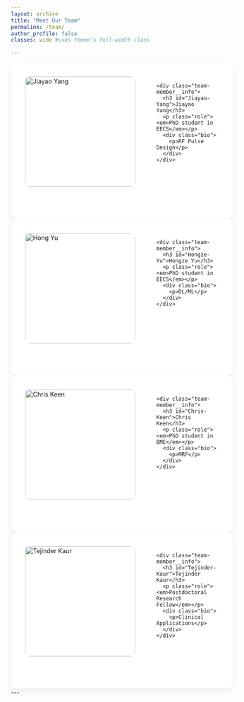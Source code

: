 ```yaml
---
layout: archive
title: "Meet Our Team"
permalink: /team/
author_profile: false
classes: wide #uses theme's full-width class

---
```

<style>
/* Existing styles */
.archive .team-container {
  display: grid !important;
  grid-template-columns: 1fr !important;
  gap: 4rem !important;
  max-width: 1200px !important;
  margin: 0 auto !important;
  padding: 2rem 0 !important;
}

.team-member {
  display: grid;
  grid-template-columns: 250px 1fr;
  gap: 3rem;
  padding: 2rem;
  background: #fff;
  border-radius: 15px;
  box-shadow: 0 5px 15px rgba(0,0,0,0.08);
  transition: all 0.3s cubic-bezier(0.4, 0, 0.2, 1);
}

/* NEW: Grid hover effect */
.team-member:hover {
  transform: translateY(-5px);
  box-shadow: 0 12px 25px rgba(0,0,0,0.15);
}

.team-member__photo {
  width: 100%;
  height: 250px;
  object-fit: cover;
  border-radius: 10px;
  transition: transform 0.3s ease;
}

/* NEW: Photo hover effect */
.team-member:hover .team-member__photo {
  transform: scale(1.02);
}

.team-member__social {
  margin-top: 1.5rem;
  text-align: center;
}

.team-member__info {
  padding-right: 2rem;
}

/* Enhanced Social Icon Hover Effects */
.team-member__social a {
  color: #333;
  font-size: 1.5rem;
  margin: 0 0.8rem;
  transition: all 0.3s cubic-bezier(0.4, 0, 0.2, 1);
  display: inline-block;
}

.team-member__social a:hover {
  color: #0077b5; /* LinkedIn blue */
  transform: translateY(-3px) scale(1.15);
  text-shadow: 0 2px 8px rgba(0,119,181,0.2);
}

/* Different colors for different socials */
.team-member__social a[href*="github.com"]:hover {
  color: #181717; /* GitHub black */
}

.team-member__social a[href*="twitter.com"]:hover {
  color: #1DA1F2; /* Twitter blue */
}

.team-member__social a[href^="mailto:"]:hover {
  color: #EA4335; /* Gmail red */
}

@media (max-width: 768px) {
  .team-member {
    grid-template-columns: 1fr;
    text-align: center;
  }
  
  .team-member__photo {
    height: 200px;
    width: 200px !important;
    margin: 0 auto;
  }
  
  .team-member__info {
    padding-right: 0;
  }
}
</style>

<div class="team-container">

  <!-- Team Member 1 -->
  <div class="team-member">
    <div class="team-member__left">
      <img src="{{ '/assets/images/team/john-doe.jpg' | relative_url }}" 
           alt="Jiayao Yang" 
           class="team-member__photo">
      <div class="team-member__social">
        <a href="#"><i class="fab fa-linkedin"></i></a>
        <a href="#"><i class="fab fa-github"></i></a>
        <a href="#"><i class="fas fa-envelope"></i></a>
      </div>
    </div>
    
    <div class="team-member__info">
      <h3 id="Jiayao-Yang">Jiayao Yang</h3>
      <p class="role"><em>PhD student in EECS</em></p>
      <div class="bio">
        <p>RF Pulse Design</p>
      </div>
    </div>
  </div>


   <!-- Team Member 2 -->
  <div class="team-member">
    <div class="team-member__left">
      <img src="{{ '/assets/images/team/john-doe.jpg' | relative_url }}" 
           alt="Hong Yu" 
           class="team-member__photo">
      <div class="team-member__social">
        <a href="#"><i class="fab fa-linkedin"></i></a>
        <a href="#"><i class="fab fa-github"></i></a>
        <a href="#"><i class="fas fa-envelope"></i></a>
      </div>
    </div>
    
    <div class="team-member__info">
      <h3 id="Hongze-Yu">Hongze Yu</h3>
      <p class="role"><em>PhD student in EECS</em></p>
      <div class="bio">
        <p>DL/ML</p>
      </div>
    </div>
  </div>


   <!-- Team Member 3 -->
  <div class="team-member">
    <div class="team-member__left">
      <img src="{{ '/assets/images/team/john-doe.jpg' | relative_url }}" 
           alt="Chris Keen" 
           class="team-member__photo">
      <div class="team-member__social">
        <a href="#"><i class="fab fa-linkedin"></i></a>
        <a href="#"><i class="fab fa-github"></i></a>
        <a href="#"><i class="fas fa-envelope"></i></a>
      </div>
    </div>
    
    <div class="team-member__info">
      <h3 id="Chris-Keen">Chris Keen</h3>
      <p class="role"><em>PhD student in BME</em></p>
      <div class="bio">
        <p>MRF</p>
      </div>
    </div>
  </div>


   <!-- Team Member 4 -->
  <div class="team-member">
    <div class="team-member__left">
      <img src="{{ '/assets/images/team/john-doe.jpg' | relative_url }}" 
           alt="Tejinder Kaur" 
           class="team-member__photo">
      <div class="team-member__social">
        <a href="#"><i class="fab fa-linkedin"></i></a>
        <a href="#"><i class="fab fa-github"></i></a>
        <a href="#"><i class="fas fa-envelope"></i></a>
      </div>
    </div>
    
    <div class="team-member__info">
      <h3 id="Tejinder-Kaur">Tejinder Kaur</h3>
      <p class="role"><em>Postdoctoral Research Fellow</em></p>
      <div class="bio">
        <p>Clinical Applications</p>
      </div>
    </div>
  </div>






</div>


<!-- Add Font Awesome for icons -->
<link rel="stylesheet" href="https://cdnjs.cloudflare.com/ajax/libs/font-awesome/5.15.4/css/all.min.css">
---
